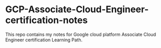 # GCP-Associate-Cloud-Engineer-certification-notes
This repo contains my notes for Google cloud platform Associate Cloud Engineer certification Learning Path.
